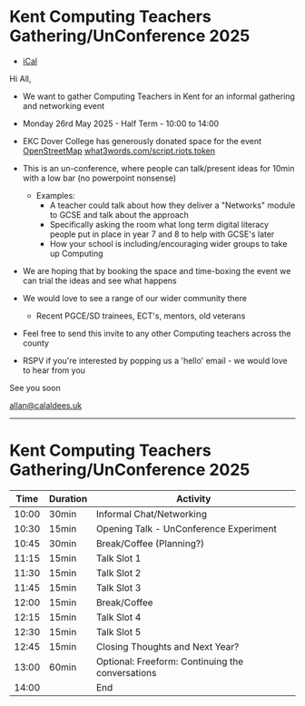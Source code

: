 Kent Computing Teachers Gathering/UnConference 2025
===================================================

* [iCal](./kent-computing-teachers-unconference-2025.ics)
<!--
* [Google Sheet - Talk Grid](https://docs.google.com/spreadsheets/d/1E4yDP3Vlxf2qAox-kCxR4TpBteeNC0cJPL6oGfldPns/edit?usp=sharing)
-->

Hi All,

* We want to gather Computing Teachers in Kent for an informal gathering and networking event
* Monday 26rd May 2025 - Half Term - 10:00 to 14:00
* EKC Dover College has generously donated space for the event  [OpenStreetMap](https://www.openstreetmap.org/search?query=#map=19/51.128215/1.312295) [what3words.com/script.riots.token](https://what3words.com/script.riots.token)

* This is an un-conference, where people can talk/present ideas for 10min with a low bar (no powerpoint nonsense)
    * Examples:
        * A teacher could talk about how they deliver a "Networks" module to GCSE and talk about the approach
        * Specifically asking the room what long term digital literacy people put in place in year 7 and 8 to help with GCSE's later
        * How your school is including/encouraging wider groups to take up Computing
* We are hoping that by booking the space and time-boxing the event we can trial the ideas and see what happens
* We would love to see a range of our wider community there
    * Recent PGCE/SD trainees, ECT's, mentors, old veterans
* Feel free to send this invite to any other Computing teachers across the county
* RSPV if you're interested by popping us a 'hello' email - we would love to hear from you

See you soon

<allan@calaldees.uk>


---


Kent Computing Teachers Gathering/UnConference 2025
===================================================

| Time | Duration | Activity |
|------|----------|----------|
|10:00|30min|Informal Chat/Networking|
|10:30|15min|Opening Talk - UnConference Experiment|
|10:45|30min|Break/Coffee (Planning?)|
|11:15|15min|Talk Slot 1|
|11:30|15min|Talk Slot 2|
|11:45|15min|Talk Slot 3|
|12:00|15min|Break/Coffee|
|12:15|15min|Talk Slot 4|
|12:30|15min|Talk Slot 5|
|12:45|15min|Closing Thoughts and Next Year?|
|13:00|60min|Optional: Freeform: Continuing the conversations|
|14:00||End|
